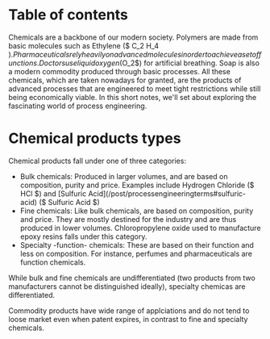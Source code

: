 # Table of contents  

Chemicals are a backbone of our modern society. Polymers are made from basic molecules such as Ethylene ($ C_2 H_4 $). Pharmaceuticals rely heavily on advanced molecules in order to achieve a set of functions. Doctors use liquid oxygen ($O_2$) for artificial breathing. Soap is also a modern commodity produced through basic processes. All these chemicals, which are taken nowadays for granted, are the products of advanced processes that are engineered to meet tight restrictions while still being economically viable. In this short notes, we'll set about exploring the fascinating world of process engineering.

# Chemical products types

Chemical products fall under one of three categories:

- Bulk chemicals: Produced in larger volumes, and are based on composition, purity and price. Examples include Hydrogen Chloride ($ HCl $) and [Sulfuric Acid](/post/processengineeringterms#sulfuric-acid) ($ Sulfuric Acid $)
- Fine chemicals: Like bulk chemicals, are based on composition, purity and price. They are mostly destined for the industry and are thus produced in lower volumes. Chloropropylene oxide used to manufacture epoxy resins falls under this category.
- Specialty -function- chemicals: These are based on their function and less on composition. For instance, perfumes and pharmaceuticals are function chemicals.

While bulk and fine chemicals are undifferentiated (two products from two manufacturers cannot be distinguished ideally), specialty chemicas are differentiated.

Commodity products have wide range of applciations and do not tend to loose market even when patent expires, in contrast to fine and specialty chemicals.
